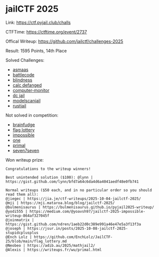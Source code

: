 # jailCTF 2025

Link: <https://ctf.pyjail.club/challs>

CTFTime: <https://ctftime.org/event/2737>

Offical Writeup: <https://github.com/jailctf/challenges-2025>

Result: 1595 Points, 14th Place

Solved Challenges:

- [asmaas](./asmaas.md)
- [battlecode](./battlecode.md)
- [blindness](./blindness.md)
- [calc defanged](./calc-defanged.md)
- [computer-monitor](./computer-monitor.md)
- [dc jail](./dc-jail.md)
- [modelscanjail](./modelscanjail.md)
- [rustjail](./rustjail.md)

Not solved in competition:

- [brainfudge](./brainfudge.md)
- [flag lottery](./flag-lottery.md)
- [impossible](../misc/pyjail/jailctf-2025-impossible.md)
- [one](../misc/pyjail/jailctf-2025-one.md)
- [primal](../misc/pyjail/jailctf-2025-primal.md)
- [seven7seven](./seven7seven.md)

Won writeup prize:

```
Congratulations to the writeup winners!

Best unintended solution ($100): @lynn | https://gist.github.com/lynn/bfd7a64c6da4d6a4041aedf48e0fb741

Normal writeups ($50 each, and in no particular order so you should read them all):
@jiegec | https://jia.je/ctf-writeups/2025-10-04-jailctf-2025/
@mji | https://mji.mataroa.blog/blog/jailctf-2025/
@bulmenisaurus | https://bulmenisaurus.github.io/pyjail2025-writeup/
@yodi555 | https://medium.com/@yoavsh97/jailctf-2025-impossible-writeup-864af327045f
@joinmatrix | https://gist.github.com/ndren/1aeb22d0c389e991a46e47e5a3f13f3a
@joseph | https://jsur.in/posts/2025-10-08-jailctf-2025-stupidcplusplus
@Ench Lolz | https://github.com/EnchLolz/JailCTF-25/blob/main/flag_lottery.md
@Neobeo | https://adib.au/2025/mathjail2/
@Alexis | https://writeups.fr/wu/primal.html
```

